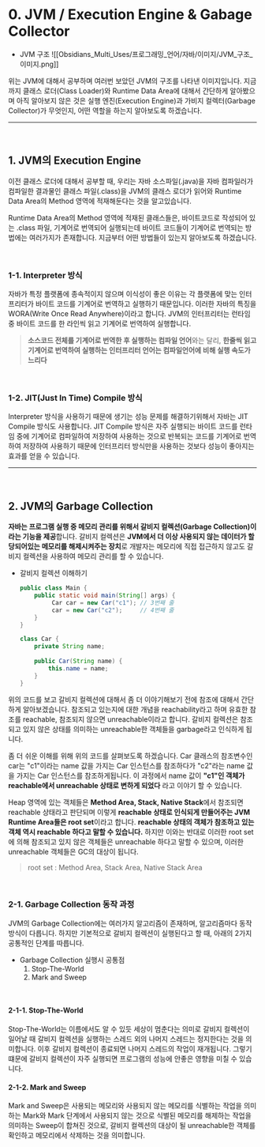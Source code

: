 # 0. JVM / Execution Engine & Gabage Collector

- JVM 구조
	![[Obsidians_Multi_Uses/프로그래밍_언어/자바/이미지/JVM_구조_이미지.png]]

위는 JVM에 대해서 공부하며 여러번 보았던 JVM의 구조를 나타낸 이미지입니다. 지금까지 클래스 로더(Class Loader)와 Runtime Data Area에 대해서 간단하게 알아봤으며 아직 알아보지 않은 것은 실행 엔진(Execution Engine)과 가비지 컬렉터(Garbage Collector)가 무엇인지, 어떤 역할을 하는지 알아보도록 하겠습니다.

---

<br>

## 1. JVM의 Execution Engine

이전 클래스 로더에 대해서 공부할 때, 우리는 자바 소스파일(.java)을 자바 컴파일러가 컴파일한 결과물인 클래스 파일(.class)을 JVM의 클래스 로더가 읽어와 Runtime Data Area의 Method 영역에 적재해둔다는 것을 알고있습니다. 

Runtime Data Area의 Method 영역에 적재된 클래스들은, 바이트코드로 작성되어 있는 .class 파일, 기계어로 번역되어 실행되는데 바이트 코드들이 기계어로 번역되는 방법에는 여러가지가 존재합니다. 지금부터 어떤 방법들이 있는지 알아보도록 하겠습니다.

<br>

### 1-1. Interpreter 방식

자바가 특정 플랫폼에 종속적이지 않으며 이식성이 좋은 이유는 각 플랫폼에 맞는 인터프리터가 바이트 코드를 기계어로 번역하고 실행하기 때문입니다. 이러한 자바의 특징을 WORA(Write Once Read Anywhere)이라고 합니다. JVM의 인터프리터는 런타임 중 바이트 코드를 한 라인씩 읽고 기계어로 번역하여 실행합니다.

> **소스코드 전체를 기계어로 번역한 후 실행하는 컴파일 언어**와는 달리, **한줄씩 읽고 기계어로 번역하여 실행하는 인터프리터 언어는 컴파일언어에 비해 실행 속도가 느리다**

<br>

### 1-2. JIT(Just In Time) Compile 방식
 
Interpreter 방식을 사용하기 때문에 생기는 성능 문제를 해결하기위해서 자바는 JIT Compile 방식도 사용합니다. JIT Compile 방식은 자주 실행되는 바이트 코드를 런타임 중에 기계어로 컴파일하여 저장하여 사용하는 것으로 반복되는 코드를 기계어로 번역하여 저장하여 사용하기 때문에 인터프리터 방식만을 사용하는 것보다 성능이 좋아지는 효과를 얻을 수 있습니다.

---

<br>


## 2. JVM의 Garbage Collection

**자바는 프로그램 실행 중 메모리 관리를 위해서 갈비지 컬렉션(Garbage Collection)이라는 기능을 제공**합니다. 갈비지 컬렉션은 **JVM에서 더 이상 사용되지 않는 데이터가 할당되어있는 메모리를 해제시켜주는 장치**로 개발자는 메모리에 직접 접근하지 않고도 갈비지 컬렉션을 사용하여 메모리 관리를 할 수 있습니다.

- 갈비지 컬렉션 이해하기
	```java
	public class Main {
		public static void main(String[] args) {
	    	 Car car = new Car("c1"); // 3번째 줄
	         car = new Car("c2");  	  // 4번째 줄
	    }
	}
	
	class Car {
		private String name;
	    
		public Car(String name) {
	    	this.name = name;
	    }
	}
	```

위의 코드를 보고 갈비지 컬렉션에 대해서 좀 더 이야기해보기 전에 참조에 대해서 간단하게 알아보겠습니다. 참조되고 있는지에 대한 개념을 reachability라고 하며 유효한 참조를 reachable, 참조되지 않으면 unreachable이라고 합니다. 갈비지 컬렉션은 참조되고 있지 않은 상태를 의미하는 unreachable한 객체들을 garbage라고 인식하게 됩니다.

좀 더 쉬운 이해를 위해 위의 코드를 살펴보도록 하겠습니다. Car 클래스의 참조변수인 car는 "c1"이라는 name 값을 가지는 Car 인스턴스를 참조하다가 "c2"라는 name 값을 가지는 Car 인스턴스를 참조하게됩니다. 이 과정에서 name 값이 **"c1"인 객체가 reachable에서 unreachable 상태로 변하게 되었다** 라고 이야기 할 수 있습니다.

Heap 영역에 있는 객체들은 **Method Area, Stack, Native Stack**에서 참조되면 reachable 상태라고 판단되며 이렇게 **reachable 상태로 인식되게 만들어주는 JVM Runtime Area들은 root set**이라고 합니다. **reachable 상태의 객체가 참조하고 있는 객체 역시 reachable 하다고 말할 수 있습니다.** 하지만 이와는 반대로 이러한 root set에 의해 참조되고 있지 않은 객체들은 unreachable 하다고 말할 수 있으며, 이러한 unreachable 객체들은 GC의 대상이 됩니다.


> root set : Method Area, Stack Area, Native Stack Area

<br>


### 2-1. Garbage Collection 동작 과정

JVM의 Garbage Collection에는 여러가지 알고리즘이 존재하며, 알고리즘마다 동작방식이 다릅니다. 하지만 기본적으로 갈비지 컬렉션이 실행된다고 할 때, 아래의 2가지 공통적인 단계를 따릅니다.

- Garbage Collection 실행시 공통점
	1. Stop-The-World
	2. Mark and Sweep

<br>

#### 2-1-1. Stop-The-World

Stop-The-World는 이름에서도 알 수 있듯 세상이 멈춘다는 의미로 갈비지 컬렉션이 일어날 때 갈비지 컬렉션을 실행하는 스레드 외의 나머지 스레드는 정지한다는 것을 의미합니다. 이후 갈비지 컬렉션이 종료되면 나머지 스레드의 작업이 재개됩니다. 그렇기 떄문에 갈비지 컬렉션이 자주 실행되면 프로그램의 성능에 안좋은 영향을 미칠 수 있습니다.


#### 2-1-2. Mark and Sweep

Mark and Sweep은 사용되는 메모리와 사용되지 않는 메모리를 식별하는 작업을 의미하는 Mark와 Mark 단계에서 사용되지 않는 것으로 식별된 메모리를 해제하는 작업을 의미하는 Sweep이 합쳐진 것으로, 갈비지 컬렉션의 대상이 될 unreachable한 객체를 확인하고 메모리에서 삭제하는 것을 의미합니다.


